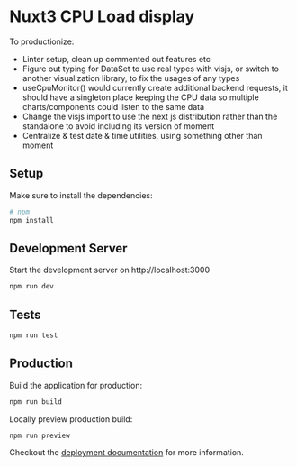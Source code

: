 # Nuxt3 CPU Load display

To productionize:

- Linter setup, clean up commented out features etc
- Figure out typing for DataSet to use real types with visjs, or switch to another visualization library, to fix the usages of any types
- useCpuMonitor() would currently create additional backend requests, it should have a singleton place keeping the CPU data so multiple charts/components could listen to the same data
- Change the visjs import to use the next js distribution rather than the standalone to avoid
 including its version of moment
- Centralize & test date & time utilities, using something other than moment



## Setup

Make sure to install the dependencies:

```bash
# npm
npm install
```

## Development Server

Start the development server on http://localhost:3000

```bash
npm run dev
```

## Tests

```bash
npm run test
```

## Production

Build the application for production:

```bash
npm run build
```

Locally preview production build:

```bash
npm run preview
```

Checkout the [deployment documentation](https://v3.nuxtjs.org/guide/deploy/presets) for more information.
